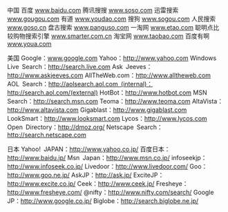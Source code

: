 中国 
百度 www.baidu.com 
腾讯搜搜 www.soso.com 
迅雷搜索 www.gougou.com 
有道 www.youdao.com 
搜狗 www.sogou.com 
人民搜索 www.goso.cn 
盘古搜索 www.panguso.com 
一淘网 www.etao.com 
聪明点比较购物搜索引擎 www.smarter.com.cn 
淘宝网 www.taobao.com 
百度有啊 www.youa.com
 
 
美国
Google：www.google.com
Yahoo：http://www.yahoo.com
Windows Live Search：http://search.live.com
Ask Jeeves：http://www.askjeeves.com
AllTheWeb.com：http://www.alltheweb.com
AOL Search：http://aolsearch.aol.com (internal)：http://search.aol.com/(external)
HotBot：http://www.hotbot.com
MSN Search：http://search.msn.com
Teoma：http://www.teoma.com
AltaVista：http://www.altavista.com
Gigablast：http://www.gigablast.com
LookSmart：http://www.looksmart.com
Lycos：http://www.lycos.com
Open Directory：http://dmoz.org/
Netscape Search：http://search.netscape.com
 
日本
Yahoo! JAPAN：http://www.yahoo.co.jp/
百度日本：http://www.baidu.jp/
Msn Japan：http://www.msn.co.jp/
infoseekjp：http://www.infoseek.co.jp/
Livedoor：http://www.livedoor.com/
Goo：http://www.goo.ne.jp/
AskJP：http://ask.jp/
ExciteJP：http://www.excite.co.jp/
Ceek：http://www.ceek.jp/
Fresheye：http://www.fresheye.com/
@nifty：http://www.nifty.com/search/
Google JP：http://www.google.co.jp/
Biglobe：http://search.biglobe.ne.jp/
